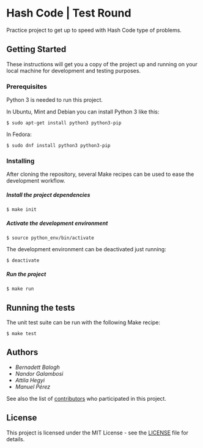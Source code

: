 # Hash Code | Test Round

Practice project to get up to speed with Hash Code type of problems.

## Getting Started

These instructions will get you a copy of the project up and running on your local machine for development and testing purposes.

### Prerequisites

Python 3 is needed to run this project.

In Ubuntu, Mint and Debian you can install Python 3 like this:

    $ sudo apt-get install python3 python3-pip

In Fedora:

    $ sudo dnf install python3 python3-pip


### Installing

After cloning the repository, several Make recipes can be used to ease the development workflow.

##### Install the project dependencies

    $ make init

##### Activate the development environment

    $ source python_env/bin/activate

The development environment can be deactivated just running:

    $ deactivate

##### Run the project

    $ make run

## Running the tests

The unit test suite can be run with the following Make recipe:

    $ make test

## Authors

* *Bernadett Balogh*
* *Nandor Galambosi*
* *Attila Hegyi*
* *Manuel Pérez*

See also the list of [contributors](https://github.com/manupm87/hashcode-palinkoders-2018/contributors) who participated in this project.

## License

This project is licensed under the MIT License - see the [LICENSE](LICENSE) file for details.
